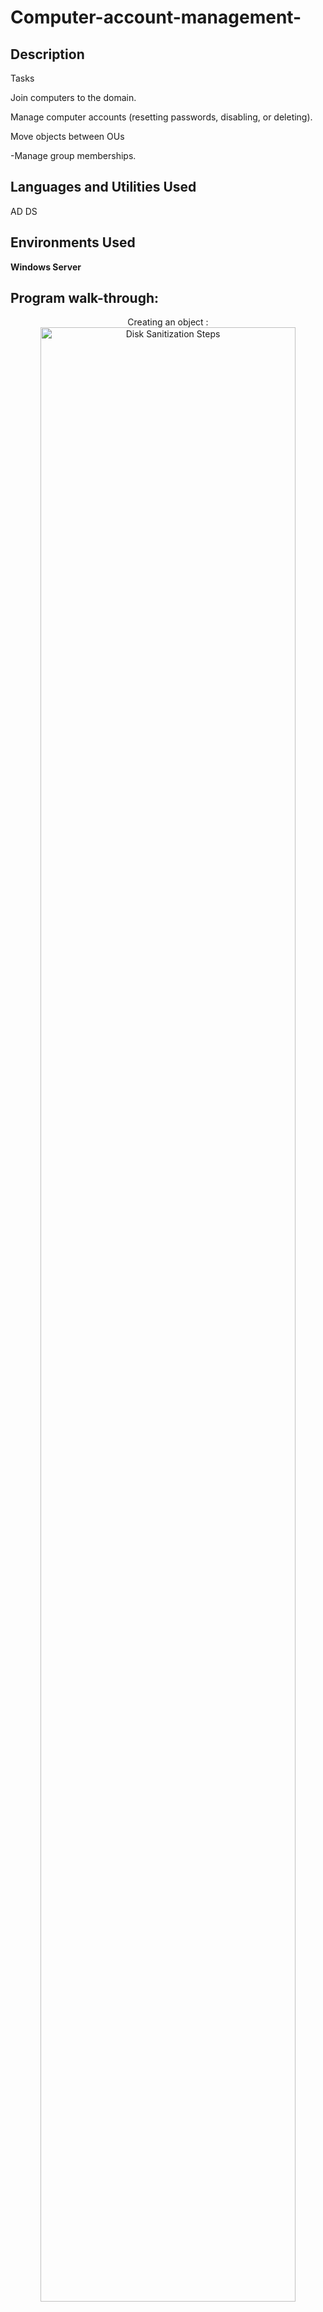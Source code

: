 # Computer-account-management-
<h2>Description</h2>
Tasks

Join computers to the domain.

Manage computer accounts (resetting passwords, disabling, or deleting).

Move objects between OUs

-Manage group memberships.
<br />


<h2>Languages and Utilities Used</h2>
AD DS 
<h2>Environments Used </h2>

<b> Windows Server </b> 

<h2>Program walk-through:</h2>

<p align="center">
Creating an object : <br/>
<img src="https://imgur.com/6FKt1H5.png" height="90%" width="90%" alt="Disk Sanitization Steps"/>
<br />
<br />
Object created : <br/>
<img src="https://imgur.com/pGFGmmR.png" height="90%" width="90%" alt="Disk Sanitization Steps"/>
<br />
<br />
Moving group IT support Melbourne to OU  <br/>
<img src="https://imgur.com/NQx88Xy.png" height="90%" width="90%" alt="Disk Sanitization Steps"/>
<br />
<br />
Moved Object to OU   <br/>
<img src="https://imgur.com/6hzSxpk.png" height="90%" width="90%" alt="Disk Sanitization Steps"/>
<br />
<br />
Deleting OU IT support Melbourne  <br/>
<img src="https://imgur.com/D1P2fIw.png" height="90%" width="90%" alt="Disk Sanitization Steps"/>
<br />
<br />


